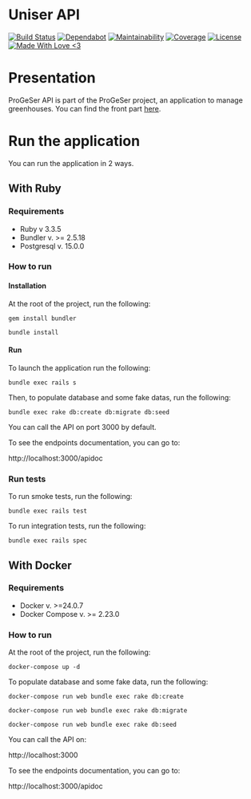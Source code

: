 # Uniser API

[![Build Status](https://travis-ci.org/Progeser/progeser-api.svg?branch=master)](https://travis-ci.org/Progeser/progeser-api)
[![Dependabot](https://api.dependabot.com/badges/status?host=github&repo=Progeser/progeser-api)](https://api.dependabot.com/badges/status?host=github&repo=Progeser/progeser-api)
[![Maintainability](https://api.codeclimate.com/v1/badges/34144c727e5098090c39/maintainability)](https://codeclimate.com/github/Progeser/progeser-api/maintainability)
[![Coverage](https://api.codeclimate.com/v1/badges/34144c727e5098090c39/test_coverage)](https://codeclimate.com/github/Progeser/progeser-api/test_coverage)
[![License](https://img.shields.io/badge/License-Apache%202.0-blue.svg)](https://opensource.org/licenses/Apache-2.0)
[![Made With Love <3](https://img.shields.io/badge/Made%20With-Love-ff69b4.svg)](https://github.com/Progeser)

# Presentation

ProGeSer API is part of the ProGeSer project, an application to manage greenhouses.
You can find the front part [here](https://github.com/Progeser/progeser-front-rework).

# Run the application

You can run the application in 2 ways.

## With Ruby

### Requirements
* Ruby v 3.3.5
* Bundler v. >= 2.5.18
* Postgresql v. 15.0.0

### How to run

#### Installation
At the root of the project, run the following: 

`gem install bundler`

`bundle install`

#### Run
To launch the application run the following: 

`bundle exec rails s`

Then, to populate database and some fake datas, run the following: 

`bundle exec rake db:create db:migrate db:seed`

You can call the API on port 3000 by default.

To see the endpoints documentation, you can go to: 

http://localhost:3000/apidoc

### Run tests

To run smoke tests, run the following: 

`bundle exec rails test`

To run integration tests, run the following: 

`bundle exec rails spec`

## With Docker

### Requirements

* Docker v. >=24.0.7
* Docker Compose v. >= 2.23.0

### How to run

At the root of the project, run the following: 

`docker-compose up -d`

To populate database and some fake data, run the following: 

`docker-compose run web bundle exec rake db:create`

`docker-compose run web bundle exec rake db:migrate`

`docker-compose run web bundle exec rake db:seed`

You can call the API on:

http://localhost:3000

To see the endpoints documentation, you can go to: 

http://localhost:3000/apidoc